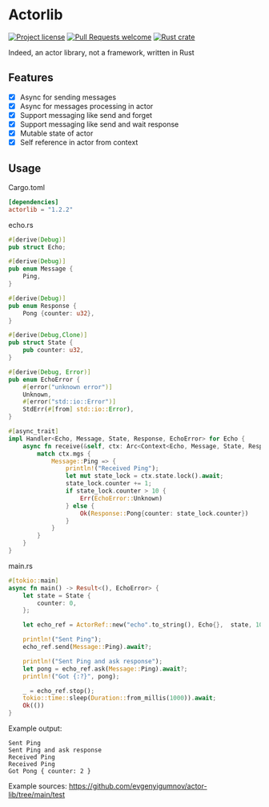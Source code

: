 # Actorlib

[![Project license](https://img.shields.io/github/license/evgenyigumnov/actor-lib.svg?style=flat-square)](LICENSE)
[![Pull Requests welcome](https://img.shields.io/badge/PRs-welcome-ff69b4.svg?style=flat-square)](https://github.com/evgenyigumnov/actor-lib/issues?q=is%3Aissue+is%3Aopen+label%3A%22help+wanted%22)
[![Rust crate](https://img.shields.io/crates/v/actorlib.svg)](https://crates.io/crates/actorlib)


Indeed, an actor library, not a framework, written in Rust

## Features

- [x] Async for sending messages
- [x] Async for messages processing in actor
- [x] Support messaging like send and forget 
- [x] Support messaging like send and wait response
- [x] Mutable state of actor
- [x] Self reference in actor from context

## Usage

Cargo.toml

```toml
[dependencies]
actorlib = "1.2.2"
```

echo.rs

```rust
#[derive(Debug)]
pub struct Echo;

#[derive(Debug)]
pub enum Message {
    Ping,
}

#[derive(Debug)]
pub enum Response {
    Pong {counter: u32},
}

#[derive(Debug,Clone)]
pub struct State {
    pub counter: u32,
}

#[derive(Debug, Error)]
pub enum EchoError {
    #[error("unknown error")]
    Unknown,
    #[error("std::io::Error")]
    StdErr(#[from] std::io::Error),
}

#[async_trait]
impl Handler<Echo, Message, State, Response, EchoError> for Echo {
    async fn receive(&self, ctx: Arc<Context<Echo, Message, State, Response, EchoError>>) -> Result<Response, EchoError> {
        match ctx.mgs {
            Message::Ping => {
                println!("Received Ping");
                let mut state_lock = ctx.state.lock().await;
                state_lock.counter += 1;
                if state_lock.counter > 10 {
                    Err(EchoError::Unknown)
                } else {
                    Ok(Response::Pong{counter: state_lock.counter})
                }
            }
        }
    }
}
```

main.rs

```rust
#[tokio::main]
async fn main() -> Result<(), EchoError> {
    let state = State {
        counter: 0,
    };

    let echo_ref = ActorRef::new("echo".to_string(), Echo{},  state, 100000).await;

    println!("Sent Ping");
    echo_ref.send(Message::Ping).await?;

    println!("Sent Ping and ask response");
    let pong = echo_ref.ask(Message::Ping).await?;
    println!("Got {:?}", pong);

    _ = echo_ref.stop();
    tokio::time::sleep(Duration::from_millis(1000)).await;
    Ok(())
}
```

Example output:

```text 
Sent Ping
Sent Ping and ask response
Received Ping
Received Ping
Got Pong { counter: 2 }
```

Example sources: https://github.com/evgenyigumnov/actor-lib/tree/main/test
